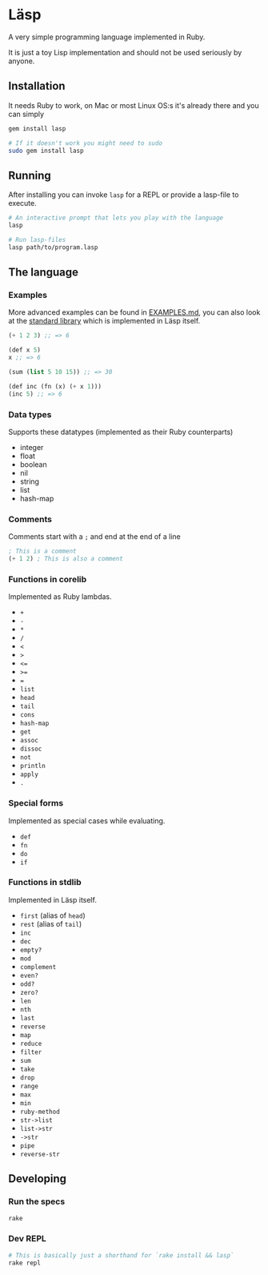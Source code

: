# Läsp

A very simple programming language implemented in Ruby.

It is just a toy Lisp implementation and should not be used seriously by anyone.

## Installation

It needs Ruby to work, on Mac or most Linux OS:s it's already there and you can simply

```bash
gem install lasp

# If it doesn't work you might need to sudo
sudo gem install lasp
```

## Running

After installing you can invoke `lasp` for a REPL or provide a lasp-file to execute.

```bash
# An interactive prompt that lets you play with the language
lasp

# Run lasp-files
lasp path/to/program.lasp
```

## The language

### Examples

More advanced examples can be found in [EXAMPLES.md](EXAMPLES.md), you can also
look at the [standard library](lib/lasp/stdlib.lasp) which is implemented in
Läsp itself.

```lisp
(+ 1 2 3) ;; => 6

(def x 5)
x ;; => 6

(sum (list 5 10 15)) ;; => 30

(def inc (fn (x) (+ x 1)))
(inc 5) ;; => 6
```

### Data types

Supports these datatypes (implemented as their Ruby counterparts)

- integer
- float
- boolean
- nil
- string
- list
- hash-map

### Comments

Comments start with a `;` and end at the end of a line

```lisp
; This is a comment
(+ 1 2) ; This is also a comment
```

### Functions in corelib

Implemented as Ruby lambdas.

- `+`
- `-`
- `*`
- `/`
- `<`
- `>`
- `<=`
- `>=`
- `=`
- `list`
- `head`
- `tail`
- `cons`
- `hash-map`
- `get`
- `assoc`
- `dissoc`
- `not`
- `println`
- `apply`
- `.`

### Special forms

Implemented as special cases while evaluating.

- `def`
- `fn`
- `do`
- `if`

### Functions in stdlib

Implemented in Läsp itself.

- `first` (alias of `head`)
- `rest` (alias of `tail`)
- `inc`
- `dec`
- `empty?`
- `mod`
- `complement`
- `even?`
- `odd?`
- `zero?`
- `len`
- `nth`
- `last`
- `reverse`
- `map`
- `reduce`
- `filter`
- `sum`
- `take`
- `drop`
- `range`
- `max`
- `min`
- `ruby-method`
- `str->list`
- `list->str`
- `->str`
- `pipe`
- `reverse-str`

## Developing

### Run the specs

```bash
rake
```

### Dev REPL

```bash
# This is basically just a shorthand for `rake install && lasp`
rake repl
```
